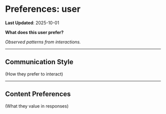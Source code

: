 # Preferences: user

**Last Updated**: 2025-10-01

**What does this user prefer?**

*Observed patterns from interactions.*

---

## Communication Style

(How they prefer to interact)

---

## Content Preferences

(What they value in responses)

